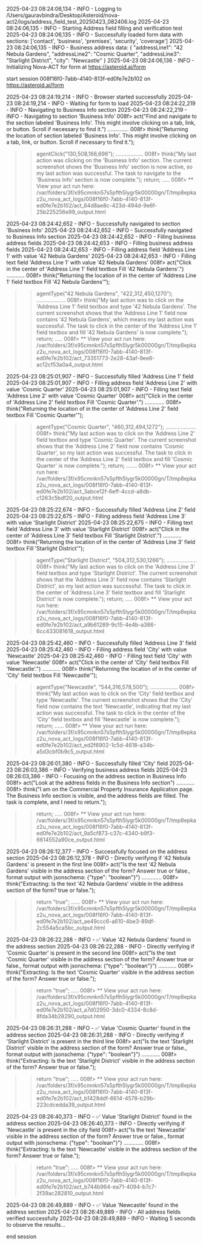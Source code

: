 2025-04-23 08:24:06,134 - INFO - Logging to /Users/gauravbindra/Desktop/Asteroid/nova-act2/logs/address_field_test_20250423_082406.log
2025-04-23 08:24:06,135 - INFO - Starting Address field filling and verification test
2025-04-23 08:24:06,135 - INFO - Successfully loaded form data with sections: ['contact', 'business', 'premises', 'security', 'coverage']
2025-04-23 08:24:06,135 - INFO - Business address data: {
  "addressLine1": "42 Nebula Gardens",
  "addressLine2": "Cosmic Quarter",
  "addressLine3": "Starlight District",
  "city": "Newcastle"
}
2025-04-23 08:24:06,136 - INFO - Initializing Nova-ACT for form at https://asteroid.ai/form

start session 008f16f0-7abb-4140-813f-ed0fe7e2b102 on https://asteroid.ai/form

2025-04-23 08:24:19,214 - INFO - Browser started successfully
2025-04-23 08:24:19,214 - INFO - Waiting for form to load
2025-04-23 08:24:22,219 - INFO - Navigating to Business Info section
2025-04-23 08:24:22,219 - INFO - Navigating to section 'Business Info'
008f> act("Find and navigate to the section labeled 'Business Info'. This might involve clicking on a tab, link, or button. Scroll if necessary to find it.")
..............
008f> think("Returning the location of section labeled 'Business Info'. This might involve clicking on a tab, link, or button. Scroll if necessary to find it.");
>> agentClick("<box>130,508,166,696</box>");
..................
008f> think("My last action was clicking on the 'Business Info' section. The current screenshot shows the 'Business Info' section is now active, so my last action was successful. The task to navigate to the 'Business Info' section is now complete.");
>> return;
.....
008f> ** View your act run here: /var/folders/3f/x95cmnkn57s5pfth5lygr5k00000gn/T/tmp8epkaz2u_nova_act_logs/008f16f0-7abb-4140-813f-ed0fe7e2b102/act_64d8ae8c-423d-494d-9e6f-25b225256e99_output.html

2025-04-23 08:24:42,652 - INFO - Successfully navigated to section 'Business Info'
2025-04-23 08:24:42,652 - INFO - Successfully navigated to Business Info section
2025-04-23 08:24:42,652 - INFO - Filling business address fields
2025-04-23 08:24:42,653 - INFO - Filling business address fields
2025-04-23 08:24:42,653 - INFO - Filling address field 'Address Line 1' with value '42 Nebula Gardens'
2025-04-23 08:24:42,653 - INFO - Filling text field 'Address Line 1' with value '42 Nebula Gardens'
008f> act("Click in the center of 'Address Line 1' field textbox Fill '42 Nebula Gardens'.")
............
008f> think("Returning the location of in the center of 'Address Line 1' field textbox Fill '42 Nebula Gardens'");
>> agentType("42 Nebula Gardens", "<box>422,312,450,1270</box>");
...................
008f> think("My last action was to click on the 'Address Line 1' field textbox and type '42 Nebula Gardens'. The current screenshot shows that the 'Address Line 1' field now contains '42 Nebula Gardens', which means my last action was successful. The task to click in the center of the 'Address Line 1' field textbox and fill '42 Nebula Gardens' is now complete.");
>> return;
.....
008f> ** View your act run here: /var/folders/3f/x95cmnkn57s5pfth5lygr5k00000gn/T/tmp8epkaz2u_nova_act_logs/008f16f0-7abb-4140-813f-ed0fe7e2b102/act_73351773-2e28-43af-9ee6-ac12cf53a0a4_output.html

2025-04-23 08:25:01,907 - INFO - Successfully filled 'Address Line 1' field
2025-04-23 08:25:01,907 - INFO - Filling address field 'Address Line 2' with value 'Cosmic Quarter'
2025-04-23 08:25:01,907 - INFO - Filling text field 'Address Line 2' with value 'Cosmic Quarter'
008f> act("Click in the center of 'Address Line 2' field textbox Fill 'Cosmic Quarter'.")
.............
008f> think("Returning the location of in the center of 'Address Line 2' field textbox Fill 'Cosmic Quarter'");
>> agentType("Cosmic Quarter", "<box>460,312,494,1272</box>");
....................
008f> think("My last action was to click on the 'Address Line 2' field textbox and type 'Cosmic Quarter'. The current screenshot shows that the 'Address Line 2' field now contains 'Cosmic Quarter', so my last action was successful. The task to click in the center of the 'Address Line 2' field textbox and fill 'Cosmic Quarter' is now complete.");
>> return;
.......
008f> ** View your act run here: /var/folders/3f/x95cmnkn57s5pfth5lygr5k00000gn/T/tmp8epkaz2u_nova_act_logs/008f16f0-7abb-4140-813f-ed0fe7e2b102/act_3abce12f-6eff-4ccd-a8db-c1263c5bdf20_output.html

2025-04-23 08:25:22,674 - INFO - Successfully filled 'Address Line 2' field
2025-04-23 08:25:22,675 - INFO - Filling address field 'Address Line 3' with value 'Starlight District'
2025-04-23 08:25:22,675 - INFO - Filling text field 'Address Line 3' with value 'Starlight District'
008f> act("Click in the center of 'Address Line 3' field textbox Fill 'Starlight District'.")
............
008f> think("Returning the location of in the center of 'Address Line 3' field textbox Fill 'Starlight District'");
>> agentType("Starlight District", "<box>504,312,530,1266</box>");
....................
008f> think("My last action was to click on the 'Address Line 3' field textbox and type 'Starlight District'. The current screenshot shows that the 'Address Line 3' field now contains 'Starlight District', so my last action was successful. The task to click in the center of 'Address Line 3' field textbox and fill 'Starlight District' is now complete.");
>> return;
.....
008f> ** View your act run here: /var/folders/3f/x95cmnkn57s5pfth5lygr5k00000gn/T/tmp8epkaz2u_nova_act_logs/008f16f0-7abb-4140-813f-ed0fe7e2b102/act_a9b61289-9c15-4e4b-a386-6cc433081618_output.html

2025-04-23 08:25:42,460 - INFO - Successfully filled 'Address Line 3' field
2025-04-23 08:25:42,460 - INFO - Filling address field 'City' with value 'Newcastle'
2025-04-23 08:25:42,460 - INFO - Filling text field 'City' with value 'Newcastle'
008f> act("Click in the center of 'City' field textbox Fill 'Newcastle'.")
............
008f> think("Returning the location of in the center of 'City' field textbox Fill 'Newcastle'");
>> agentType("Newcastle", "<box>544,316,578,500</box>");
..................
008f> think("My last action was to click on the 'City' field textbox and type 'Newcastle'. The current screenshot shows that the 'City' field now contains the text 'Newcastle', indicating that my last action was successful. The task to click in the center of the 'City' field textbox and fill 'Newcastle' is now complete.");
>> return;
......
008f> ** View your act run here: /var/folders/3f/x95cmnkn57s5pfth5lygr5k00000gn/T/tmp8epkaz2u_nova_act_logs/008f16f0-7abb-4140-813f-ed0fe7e2b102/act_ed2f6902-1c5d-4618-a34b-a5d3cbf0b9c5_output.html

2025-04-23 08:26:01,380 - INFO - Successfully filled 'City' field
2025-04-23 08:26:03,386 - INFO - Verifying business address fields
2025-04-23 08:26:03,386 - INFO - Focusing on the address section in Business Info
008f> act("Look at the address fields in the Business Info section")
............
008f> think("I am on the Commercial Property Insurance Application page. The Business Info section is visible, and the address fields are filled. The task is complete, and I need to return.");
>> return;
.....
008f> ** View your act run here: /var/folders/3f/x95cmnkn57s5pfth5lygr5k00000gn/T/tmp8epkaz2u_nova_act_logs/008f16f0-7abb-4140-813f-ed0fe7e2b102/act_9a5cf873-c37c-4340-b9f3-6614552a90ce_output.html

2025-04-23 08:26:12,377 - INFO - Successfully focused on the address section
2025-04-23 08:26:12,378 - INFO - Directly verifying if '42 Nebula Gardens' is present in the first line
008f> act("Is the text '42 Nebula Gardens' visible in the address section of the form? Answer true or false., format output with jsonschema: {"type": "boolean"}")
.............
008f> think("Extracting:  Is the text '42 Nebula Gardens' visible in the address section of the form? true or false.");
>> return "true";
......
008f> ** View your act run here: /var/folders/3f/x95cmnkn57s5pfth5lygr5k00000gn/T/tmp8epkaz2u_nova_act_logs/008f16f0-7abb-4140-813f-ed0fe7e2b102/act_ae49ccc6-a610-4be3-89df-2c554a5ca5bc_output.html

2025-04-23 08:26:22,288 - INFO - ✅ Value '42 Nebula Gardens' found in the address section
2025-04-23 08:26:22,288 - INFO - Directly verifying if 'Cosmic Quarter' is present in the second line
008f> act("Is the text 'Cosmic Quarter' visible in the address section of the form? Answer true or false., format output with jsonschema: {"type": "boolean"}")
............
008f> think("Extracting:  Is the text 'Cosmic Quarter' visible in the address section of the form? Answer true or false.");
>> return "true";
.....
008f> ** View your act run here: /var/folders/3f/x95cmnkn57s5pfth5lygr5k00000gn/T/tmp8epkaz2u_nova_act_logs/008f16f0-7abb-4140-813f-ed0fe7e2b102/act_a7d02950-3dc0-4334-8c8d-8fda34b28290_output.html

2025-04-23 08:26:31,288 - INFO - ✅ Value 'Cosmic Quarter' found in the address section
2025-04-23 08:26:31,288 - INFO - Directly verifying if 'Starlight District' is present in the third line
008f> act("Is the text 'Starlight District' visible in the address section of the form? Answer true or false., format output with jsonschema: {"type": "boolean"}")
............
008f> think("Extracting:  Is the text 'Starlight District' visible in the address section of the form? Answer true or false.");
>> return "true";
.....
008f> ** View your act run here: /var/folders/3f/x95cmnkn57s5pfth5lygr5k00000gn/T/tmp8epkaz2u_nova_act_logs/008f16f0-7abb-4140-813f-ed0fe7e2b102/act_b1428ddf-6614-4578-b29b-223cdcedda39_output.html

2025-04-23 08:26:40,373 - INFO - ✅ Value 'Starlight District' found in the address section
2025-04-23 08:26:40,373 - INFO - Directly verifying if 'Newcastle' is present in the city field
008f> act("Is the text 'Newcastle' visible in the address section of the form? Answer true or false., format output with jsonschema: {"type": "boolean"}")
.............
008f> think("Extracting:  Is the text 'Newcastle' visible in the address section of the form? Answer true or false.");
>> return "true";
.....
008f> ** View your act run here: /var/folders/3f/x95cmnkn57s5pfth5lygr5k00000gn/T/tmp8epkaz2u_nova_act_logs/008f16f0-7abb-4140-813f-ed0fe7e2b102/act_b744b964-ea71-4094-b7c7-2f39ac282810_output.html

2025-04-23 08:26:49,889 - INFO - ✅ Value 'Newcastle' found in the address section
2025-04-23 08:26:49,889 - INFO - All address fields verified successfully
2025-04-23 08:26:49,889 - INFO - Waiting 5 seconds to observe the results...

end session

